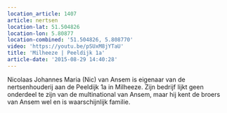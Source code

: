 ```yaml
---
location_article: 1407
article: nertsen
location-lat: 51.504826
location-lon: 5.80877
location-combined: '51.504826, 5.808770'
video: 'https://youtu.be/pSUxM8jYTaU'
title: 'Milheeze | Peeldijk 1a'
article-date: '2015-08-29 14:40:28'
---
```


Nicolaas Johannes Maria (Nic) van Ansem is eigenaar van de nertsenhouderij aan de Peeldijk 1a in Milheeze. Zijn bedrijf lijkt geen onderdeel te zijn van de multinational van Ansem, maar hij kent de broers van Ansem wel en is waarschijnlijk familie.
